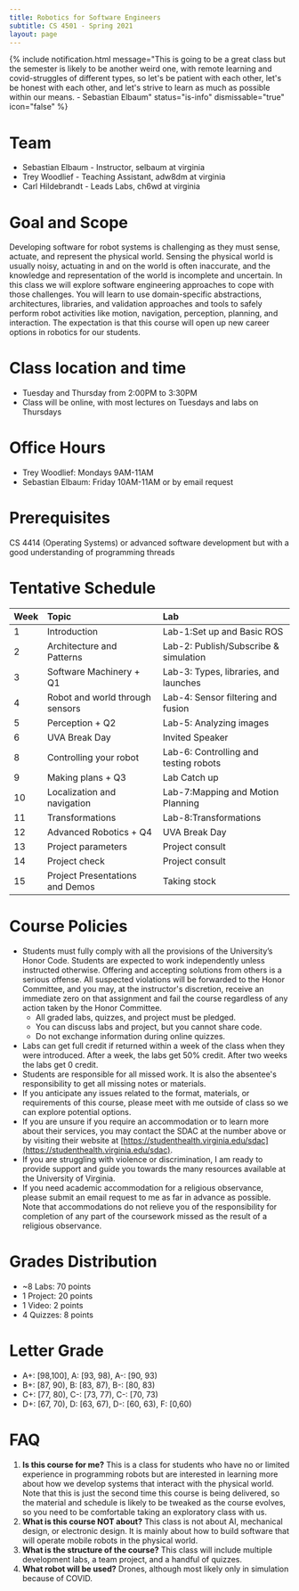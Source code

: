 ```yaml
---
title: Robotics for Software Engineers 
subtitle: CS 4501 - Spring 2021
layout: page
---
```


{% include notification.html
message="This is going to be a great class but the semester is likely to be another weird one, with remote learning and covid-struggles of different types, so let's be patient with each other, let's be honest with each other, and let's strive to learn as much as possible within our means. - Sebastian Elbaum"
status="is-info"
dismissable="true"
icon="false" %}

# Team

* Sebastian Elbaum - Instructor, selbaum at virginia  
* Trey Woodlief - Teaching Assistant, adw8dm at virginia 
* Carl Hildebrandt  - Leads Labs, ch6wd at virginia 

# Goal and Scope

Developing software for robot systems is challenging as they must sense, actuate, and represent the physical world. Sensing the physical world is usually noisy,  actuating in and on the world is often inaccurate, and the knowledge and representation of the world is  incomplete and uncertain.  In this class we will explore software engineering approaches to cope with those challenges. You will learn to use domain-specific abstractions, architectures, libraries, and validation approaches and tools to safely perform robot activities like motion, navigation, perception, planning, and interaction.  The expectation is that this course will open up new career options in robotics for our students. 

# Class location and time
* Tuesday and Thursday from 2:00PM to 3:30PM 
* Class will be online, with most lectures on Tuesdays and labs on Thursdays

# Office Hours
* Trey Woodlief: Mondays 9AM-11AM 
* Sebastian Elbaum:  Friday 10AM-11AM or by email request

# Prerequisites
CS 4414 (Operating Systems)  or advanced software development but with a good understanding of programming threads

# Tentative Schedule

| Week | Topic                           | Lab                                   |
|:-----|:--------------------------------| :-------------------------------------|
|1     |Introduction                     | Lab-1:Set up and Basic ROS            |
|2     |Architecture and Patterns        | Lab-2: Publish/Subscribe & simulation |
|3     |Software Machinery  + Q1         | Lab-3: Types, libraries, and launches  |
|4     |Robot and world through sensors  | Lab-4: Sensor filtering and fusion    |
|5     |Perception  + Q2                 | Lab-5: Analyzing images               |
|6     |UVA Break Day                    | Invited Speaker                       |
|8     |Controlling your robot           | Lab-6: Controlling and testing robots |
|9     |Making plans    + Q3             | Lab Catch up                          |
|10    |Localization and navigation      | Lab-7:Mapping and Motion Planning     |
|11    |Transformations                  | Lab-8:Transformations                 |
|12    |Advanced Robotics + Q4           | UVA Break Day                         |
|13    |Project parameters               | Project consult                       |
|14    |Project check                    | Project consult                       |
|15    |Project Presentations and Demos  | Taking stock                          |
 

 

# Course Policies

* Students must fully comply with all the provisions of the University’s Honor Code. Students are expected to work independently unless instructed otherwise. Offering and accepting solutions from others is a serious offense. All suspected violations will be forwarded to the Honor Committee, and you may, at the instructor's discretion, receive an immediate zero on that assignment and fail the course regardless of any action taken by the Honor Committee.
    * All graded labs, quizzes, and project must be pledged. 
    * You can discuss labs and project, but you cannot share code.
    * Do not exchange information during online quizzes.
* Labs can get full credit if returned within a week of the class when they were introduced. After a week, the labs get 50% credit. After two weeks the labs get 0 credit. 
* Students are responsible for all missed work. It is also the absentee's responsibility to get all missing notes or materials.
* If you anticipate any issues related to the format, materials, or requirements of this course, please meet with me outside of class so we can explore potential options. 
* If you are unsure if you require an accommodation or to learn more about their services, you may contact the SDAC at the number above or by visiting their website at [https://studenthealth.virginia.edu/sdac](https://studenthealth.virginia.edu/sdac).
* If you are struggling with violence or discrimination, I am ready to provide support and guide you towards the many resources available at the University of Virginia.
* If you need academic accommodation for a religious observance, please submit an email request to me as far in advance as possible. Note that accommodations do not relieve you of the responsibility for completion of any part of the coursework missed as the result of a religious observance.

# Grades Distribution
* ~8 Labs: 70 points
* 1 Project: 20 points 
* 1 Video: 2 points
* 4 Quizzes: 8 points 

# Letter Grade
* A+: [98,100],  A: [93, 98), A-: [90, 93) 
* B+: [87, 90),  B: [83, 87), B-: [80, 83) 
* C+: [77, 80), C-: [73, 77), C-: [70, 73)
* D+: [67, 70),  D: [63, 67), D-: [60, 63), F: [0,60)

# FAQ
1. **Is this course for me?**
This is a class for students who have no or limited experience in programming robots but are interested in learning more about how we develop systems that interact with the physical world. Note that this is just the second time this course is being delivered, so the material and schedule is likely to be tweaked as the course evolves, so you need to be comfortable taking an exploratory class with us.
2. **What is this course NOT about?**
This class is not about AI, mechanical design, or electronic design. It is mainly about how to build software that will operate mobile robots in the physical world.
3. **What is the structure of the course?**
This class will include multiple development labs, a team project, and a handful of quizzes. 
4. **What robot will be used?** 
Drones, although most likely only in simulation because of COVID.